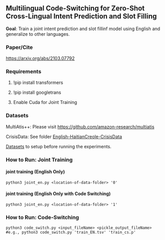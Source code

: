 ## Multilingual Code-Switching for Zero-Shot Cross-Lingual Intent Prediction and Slot Filling

**Goal**: Train a joint intent prediction and slot fillinf model using English and generalize to other languages.

### Paper/Cite
https://arxiv.org/abs/2103.07792

### Requirements

1) !pip install transformers

2) !pip install googletrans

3) Enable Cuda for Joint Training

### Datasets
MultiAtis++: Please visit https://github.com/amazon-research/multiatis 

CrisisData: See folder [English-HaitianCreole-CrisisData](https://github.com/jitinkrishnan/Multilingual-ZeroShot-SlotFilling/tree/main/English-HaitianCreole-CrisisData)

[Datasets](https://github.com/jitinkrishnan/Multilingual-ZeroShot-SlotFilling/blob/main/dataset_readme.md) to setup before running the experiments.

### How to Run: Joint Training

#### joint training (English Only)
```
python3 joint_en.py <location-of-data-folder> '0'
```

#### joint training (English Only with Code Switching)
```
python3 joint_en.py <location-of-data-folder> '1'
```

### How to Run: Code-Switching
```
python3 code_switch.py <input_fileName> <pickle_output_fileName>
#e.g., python3 code_switch.py 'train_EN.tsv' 'train_cs.p'
```
